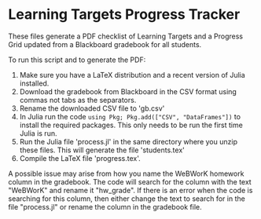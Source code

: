 # Learning Targets Progress Tracker


These files generate a PDF checklist of Learning Targets and a Progress Grid updated from a Blackboard gradebook for all students.

To run this script and to generate the PDF:

1. Make sure you have a LaTeX distribution and a recent version of Julia installed.
2. Download the gradebook from Blackboard in the CSV format using commas not tabs as the separators.
3. Rename the downloaded CSV file to 'gb.csv'
4. In Julia run the code `using Pkg; Pkg.add(["CSV", "DataFrames"])`  to install the required packages.  This only needs to be run the first time Julia is run.
5. Run the Julia file 'process.jl' in the same directory where you unzip these files.  This will generate the file 'students.tex'
6. Compile the LaTeX file 'progress.tex'.


A possible issue may arise from how you name the WeBWorK homework column in the gradebook.  The code will search for the column with the text "WeBWorK" and rename it "hw_grade".  If there is an error when the code is searching for this column, then either change the text to search for in the file "process.jl" or rename the column in the gradebook file.